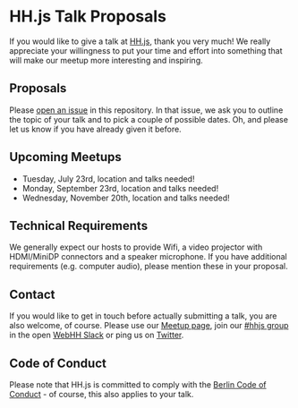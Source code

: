 # HH.js Talk Proposals

If you would like to give a talk at [HH.js](https://www.meetup.com/hamburg-js/), thank you very much! We really appreciate your willingness to put your time and effort into something that will make our meetup more interesting and inspiring.

## Proposals

Please [open an issue](https://github.com/hamburg-js/proposals/issues/new?template=talk-proposal.md) in this repository. In that issue, we ask you to outline the topic of your talk and to pick a couple of possible dates. Oh, and please let us know if you have already given it before.

## Upcoming Meetups

- Tuesday, July 23rd, location and talks needed!
- Monday, September 23rd, location and talks needed!
- Wednesday, November 20th, location and talks needed!

## Technical Requirements

We generally expect our hosts to provide Wifi, a video projector with HDMI/MiniDP connectors and a speaker microphone. If you have additional requirements (e.g. computer audio), please mention these in your proposal.

## Contact

If you would like to get in touch before actually submitting a talk, you are also welcome, of course. Please use our [Meetup page](https://www.meetup.com/hamburg-js/), join our [#hhjs group](https://web-hh.slack.com/messages/C0KESM96C) in the open [WebHH Slack](https://web-hh-slackin.herokuapp.com/) or ping us on [Twitter](http://twitter.com/hhjs).

## Code of Conduct

Please note that HH.js is committed to comply with the [Berlin Code of Conduct](http://berlincodeofconduct.org) - of course, this also applies to your talk.

